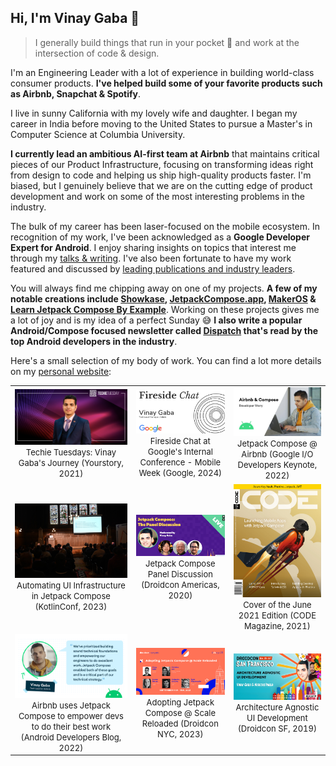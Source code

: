 ## Hi, I'm Vinay Gaba 👋

> I generally build things that run in your pocket 📱 and work at the intersection of code & design.

I'm an Engineering Leader with a lot of experience in building world-class consumer products. **I've helped build some of your favorite products such as Airbnb, Snapchat & Spotify**.

I live in sunny California with my lovely wife and daughter. I began my career in India before moving to the United States to pursue a Master's in Computer Science at Columbia University.

**I currently lead an ambitious AI-first team at Airbnb** that maintains critical pieces of our Product Infrastructure, focusing on transforming ideas right from design to code and helping us ship high-quality products faster. I'm biased, but I genuinely believe that we are on the cutting edge of product development and work on some of the most interesting problems in the industry.

The bulk of my career has been laser-focused on the mobile ecosystem. In recognition of my work, I've been acknowledged as a **Google Developer Expert for Android**. I enjoy sharing insights on topics that interest me through my [talks & writing](https://www.vinaygaba.me/writing/). I've also been fortunate to have my work featured and discussed by [leading publications and industry leaders](https://www.vinaygaba.me/appearances/).

You will always find me chipping away on one of my projects. **A few of my notable creations include [Showkase](https://github.com/airbnb/Showkase), [JetpackCompose.app](https://jetpackcompose.app/), [MakerOS](https://vinaygaba.gumroad.com/l/MakerOS) & [Learn Jetpack Compose By Example](https://github.com/vinaygaba/Learn-Jetpack-Compose-By-Example)**. Working on these projects gives me a lot of joy and is my idea of a perfect Sunday 😅 **I also write a popular Android/Compose focused newsletter called [Dispatch](https://www.jetpackcompose.app/newsletter) that's read by the top Android developers in the industry**.

Here's a small selection of my body of work. You can find a lot more details on my [personal website](https://www.vinaygaba.me):

|                                                                                                                                                                                     |                                                                                                                                                                           |                                                                                                                                                              |
| :---------------------------------------------------------------------------------------------------------------------------------------------------------------------------------: | :-----------------------------------------------------------------------------------------------------------------------------------------------------------------------: | :----------------------------------------------------------------------------------------------------------------------------------------------------------: |
|                        <img src="images/techie-tuesday.png" width="250"> <br> <font size="2">Techie Tuesdays: Vinay Gaba's Journey (Yourstory, 2021)</font>                         | <img src="images/google-mobile-week-fireside-chat.jpg" width="250"> <br> <font size="2">Fireside Chat at Google's Internal Conference - Mobile Week (Google, 2024)</font> | <img src="images/airbnb-compose-video-thumbnail.jpeg" width="250"> <br> <font size="2">Jetpack Compose @ Airbnb (Google I/O Developers Keynote, 2022)</font> |
|             <img src="images/kotlinconf-2023-insession.jpg" width="250"> <br> <font size="2">Automating UI Infrastructure in Jetpack Compose (KotlinConf, 2023)</font>              |              <img src="images/droidcon-americas-2020.png" width="250"> <br> <font size="2">Jetpack Compose Panel Discussion (Droidcon Americas, 2020)</font>              |            <img src="images/code-magazine-cover.png" width="250"> <br> <font size="2">Cover of the June 2021 Edition (CODE Magazine, 2021)</font>            |
| <img src="images/airbnb-uses-compose.png" width="250"> <br> <font size="2">Airbnb uses Jetpack Compose to empower devs to do their best work (Android Developers Blog, 2022)</font> |           <img src="images/droidcon-nyc-2023-panel.jpeg" width="250"> <br> <font size="2">Adopting Jetpack Compose @ Scale Reloaded (Droidcon NYC, 2023)</font>           |           <img src="images/droidcon-sf-2019.jpeg" width="250"> <br> <font size="2">Architecture Agnostic UI Development (Droidcon SF, 2019)</font>           |
